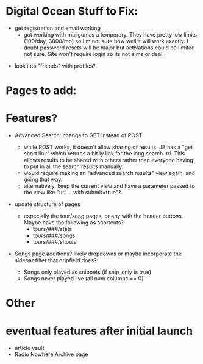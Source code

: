 # Digital Ocean Stuff to Fix:
<!-- - search looks like hell on mobile -->
<!-- - actually, check every page on mobile -->
<!-- - logout not working? -->
<!-- - sort out static files hosting? -->
- get registration and email working
  <!-- - have to purchase porkbun email, as DO blocks all SMTP email ports for security reasons -->
  - got working with mailgun as a temporary. They have pretty low limits (100/day, 3000/mo) so I'm not sure how well it will work exactly. I doubt password resets will be major but activations could be limited not sure. Site won't require login so its not a major deal.
<!-- - flesh out user profile, add personal info and ability for user to edit that. -->
<!-- - add users page with table so people can find other pages -->
- look into "friends" with profiles?


# Pages to add:
<!-- - Event Run Details
  - events, songs -->
<!-- - Tour Legs -->
<!-- - Tour Leg Details?
  - events, songs -->
<!-- - Setlist Notes Search -->

# Features?
<!-- - Event page layout improvements
  - clean up setlist notes. Some events (like 2016-01-16) have a ridiculous number of notes, all of which are debut/premiere/bustout. Find another way to display this info. Could maybe do a table like Dripfield, but that doesn't quite work on mobile. They use tooltips with links to indicate last show, which jump to that event when tapped on mobile.
  - nugs/releases/archive links
  - notes
  - album breakdown -->
- Advanced Search: change to GET instead of POST
  - while POST works, it doesn't allow sharing of results. JB has a "get short link" which returns a bit.ly link for the long search url. This allows results to be shared with others rather than everyone having to put in all the search results manually.
  - would require making an "advanced search results" view again, and going that way.
  - alternatively, keep the current view and have a parameter passed to the view like "url ... with submit=true"?.
- update structure of pages
  - especially the tour/song pages, or any with the header buttons. Maybe have the following as shortcuts?
    - tours/###/stats
    - tours/###/songs
    - tours/###/shows

- Songs page additions? likely dropdowns or maybe incorporate the sidebar filter that dripfield does?
  - Songs only played as snippets (if snip_only is true)
  - Songs never played live (all num columns == 0)

<!-- - Releases
  - add musicbrainz links -->

# Other
<!-- - move tours to a dropdown on navbar? tours/legs -->
<!-- - Clean up release tracks page, add musicbrainz links and art -->
<!-- - style pages to use cards like setlist page -->
<!-- - finish setlist page, add venue/city links and show info like title/type/run/tour.  -->
<!-- figure out a logo -->
<!-- Better styling -->

# eventual features after initial launch
- article vault
- Radio Nowhere Archive page